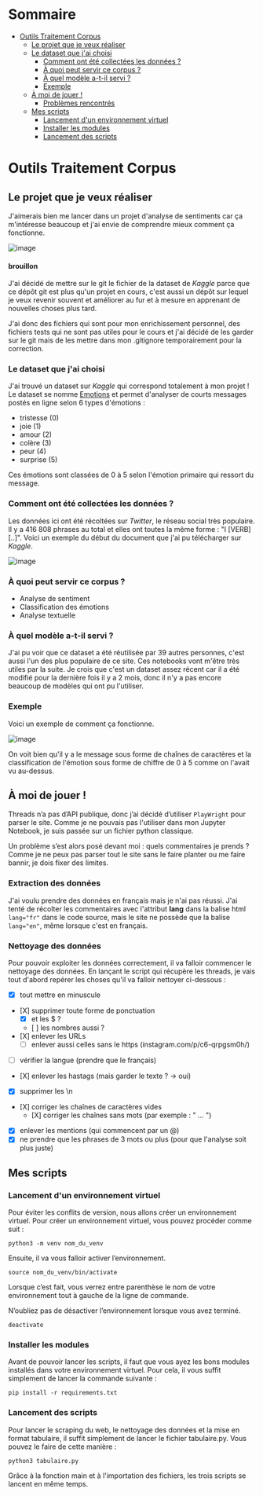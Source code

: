 # Sommaire
* [Outils Traitement Corpus](#outils-traitement-corpus)
  + [Le projet que je veux réaliser](#le-projet-que-je-veux-réaliser)
  + [Le dataset que j'ai choisi](#le-dataset-que-jai-choisi)
    - [Comment ont été collectées les données ?](#comment-ont-été-collectées-les-données)
    - [À quoi peut servir ce corpus ?](#à-quoi-peut-servir-ce-corpus)
    - [À quel modèle a-t-il servi ?](#à-quel-modèle-a-t-il-servi)
    - [Exemple](#exemple)
  + [À moi de jouer !](#à-moi-de-jouer)
    - [Problèmes rencontrés](#problèmes-rencontrés)
  + [Mes scripts](#mes-scripts)
    - [Lancement d'un environnement virtuel](#lancement-dun-environnement-virtuel)
    - [Installer les modules](#installer-les-modules)
    - [Lancement des scripts](#lancement-des-scripts)

# Outils Traitement Corpus
## Le projet que je veux réaliser
J'aimerais bien me lancer dans un projet d'analyse de sentiments car ça m'intéresse beaucoup et j'ai envie de comprendre mieux comment ça fonctionne. 

![image](https://github.com/deboraptor/outils_traitement_corpus/assets/145542205/bc3a2483-1f69-4aad-8514-7444fda1e554)

#### brouillon
J'ai décidé de mettre sur le git le fichier de la dataset de _Kaggle_ parce que ce dépôt git est plus qu'un projet en cours, c'est aussi un dépôt sur lequel je veux revenir souvent et améliorer au fur et à mesure en apprenant de nouvelles choses plus tard. 

J'ai donc des fichiers qui sont pour mon enrichissement personnel, des fichiers tests qui ne sont pas utiles pour le cours et j'ai décidé de les garder sur le git mais de les mettre dans mon .gitignore temporairement pour la correction.

### Le dataset que j'ai choisi
J'ai trouvé un dataset sur _Kaggle_ qui correspond totalement à mon projet ! Le dataset se nomme <a href="https://www.kaggle.com/datasets/nelgiriyewithana/emotions">Emotions</a> et permet d'analyser de courts messages postés en ligne selon 6 types d'émotions :
* tristesse (0)
* joie (1)
* amour (2)
* colère (3)
* peur (4) 
* surprise (5)

Ces émotions sont classées de 0 à 5 selon l'émotion primaire qui ressort du message.

### Comment ont été collectées les données ?
Les données ici ont été récoltées sur _Twitter_, le réseau social très populaire. Il y a 416 808 phrases au total et elles ont toutes la même forme : "I [VERB] [..]". Voici un exemple du début du document que j'ai pu télécharger sur _Kaggle_.

![image](https://github.com/deboraptor/outils_traitement_corpus/assets/145542205/0e56f652-54ef-4524-9269-35a587ca3b01)

### À quoi peut servir ce corpus ?
* Analyse de sentiment
* Classification des émotions
* Analyse textuelle

### À quel modèle a-t-il servi ?
J'ai pu voir que ce dataset a été réutilisée par 39 autres personnes, c'est aussi l'un des plus populaire de ce site. Ces notebooks vont m'être très utiles par la suite. Je crois que c'est un dataset assez récent car il a été modifié pour la dernière fois il y a 2 mois, donc il n'y a pas encore beaucoup de modèles qui ont pu l'utiliser. 

### Exemple
Voici un exemple de comment ça fonctionne.

![image](https://github.com/deboraptor/outils_traitement_corpus/assets/145542205/e04facce-d28b-4522-b2fc-83380b759a57)

On voit bien qu'il y a le message sous forme de chaînes de caractères et la classification de l'émotion sous forme de chiffre de 0 à 5 comme on l'avait vu au-dessus. 

## À moi de jouer ! 
Threads n’a pas d’API publique, donc j’ai décidé d’utiliser `PlayWright` pour parser le site. Comme je ne pouvais pas l'utiliser dans mon Jupyter Notebook, je suis passée sur un fichier python classique. 

Un problème s’est alors posé devant moi : quels commentaires je prends ? Comme je ne peux pas parser tout le site sans le faire planter ou me faire bannir, je dois fixer des limites.

### Extraction des données
J'ai voulu prendre des données en français mais je n'ai pas réussi. J'ai tenté de
récolter les commentaires avec l'attribut **lang** dans la balise html `lang="fr"` dans le code source, mais le site ne possède que la balise `lang="en"`, même lorsque c'est en français. 

### Nettoyage des données
Pour pouvoir exploiter les données correctement, il va falloir commencer le nettoyage des données. En lançant le script qui récupère les threads, je vais tout d'abord repérer les choses qu'il va falloir nettoyer ci-dessous :
- [X] tout mettre en minuscule
- [X] supprimer toute forme de ponctuation
    + [X] et les $ ?
    + [ ] les nombres aussi ?
- [X] enlever les URLs
    + [ ] enlever aussi celles sans le https (instagram.com/p/c6-qrpgsm0h/)
- [ ] vérifier la langue (prendre que le français)
- [X] enlever les hastags (mais garder le texte ? -> oui)
- [X] supprimer les \n 
- [X] corriger les chaînes de caractères vides
    + [X] corriger les chaînes sans mots (par exemple : "    ...     ")
- [X] enlever les mentions (qui commencent par un @)
- [X] ne prendre que les phrases de 3 mots ou plus (pour que l'analyse soit plus juste)

## Mes scripts
### Lancement d'un environnement virtuel
Pour éviter les conflits de version, nous allons créer un environnement virtuel. 
Pour créer un environnement virtuel, vous pouvez procéder comme suit : 

```python3 -m venv nom_du_venv``` 

Ensuite, il va vous falloir activer l’environnement. 

```source nom_du_venv/bin/activate```

Lorsque c’est fait, vous verrez entre parenthèse le nom de votre environnement tout à
gauche de la ligne de commande. 

N’oubliez pas de désactiver l’environnement lorsque vous avez terminé. 

```deactivate```

### Installer les modules
Avant de pouvoir lancer les scripts, il faut que vous ayez les bons modules installés dans votre environnement virtuel. Pour cela, il vous suffit simplement de lancer la commande suivante :

```pip install -r requirements.txt```

### Lancement des scripts
Pour lancer le scraping du web, le nettoyage des données et la mise en format tabulaire, il suffit simplement de lancer le fichier tabulaire.py. Vous pouvez le faire de cette manière : 

```python3 tabulaire.py```

Grâce à la fonction main et à l'importation des fichiers, les trois scripts se lancent en même temps.